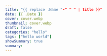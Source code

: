 ```yaml
---
title: "{{ replace .Name "-" " " | title }}"
date: {{ .Date }}
cover: cover.webp
thumbnail: cover.webp
draft: false
categories: "hello"
tags: ["hello world"]
showSummary: true
summary:
---
```


